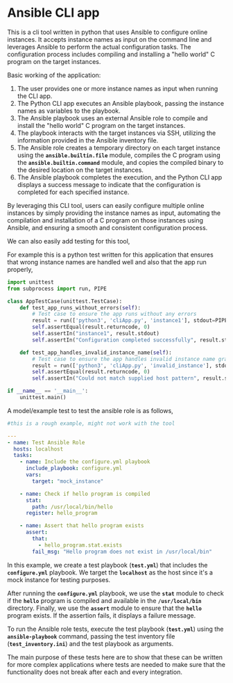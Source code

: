 # Ansible CLI app

This is a cli tool written in python that uses Ansible to configure online instances. It accepts instance names as input on the command line and leverages Ansible to perform the actual configuration tasks. The configuration process includes compiling and installing a "hello world" C program on the target instances.

Basic working of the application:

1. The user provides one or more instance names as input when running the CLI app.
2. The Python CLI app executes an Ansible playbook, passing the instance names as variables to the playbook.
3. The Ansible playbook uses an external Ansible role to compile and install the "hello world" C program on the target instances.
4. The playbook interacts with the target instances via SSH, utilizing the information provided in the Ansible inventory file.
5. The Ansible role creates a temporary directory on each target instance using the **`ansible.builtin.file`** module, compiles the C program using the **`ansible.builtin.command`** module, and copies the compiled binary to the desired location on the target instances.
6. The Ansible playbook completes the execution, and the Python CLI app displays a success message to indicate that the configuration is completed for each specified instance.

By leveraging this CLI tool, users can easily configure multiple online instances by simply providing the instance names as input, automating the compilation and installation of a C program on those instances using Ansible, and ensuring a smooth and consistent configuration process.

We can also easily add testing for this tool,

For example this is a python test written for this application that ensures that wrong instance names are handled well and also that the app run properly,

```python
import unittest
from subprocess import run, PIPE

class AppTestCase(unittest.TestCase):
    def test_app_runs_without_errors(self):
        # Test case to ensure the app runs without any errors
        result = run(['python3', 'cliApp.py', 'instance1'], stdout=PIPE, stderr=PIPE, text=True)
        self.assertEqual(result.returncode, 0)
        self.assertIn("instance1", result.stdout)
        self.assertIn("Configuration completed successfully", result.stdout)

    def test_app_handles_invalid_instance_name(self):
        # Test case to ensure the app handles invalid instance name gracefully
        result = run(['python3', 'cliApp.py', 'invalid_instance'], stdout=PIPE, stderr=PIPE, text=True)
        self.assertEqual(result.returncode, 0)
        self.assertIn("Could not match supplied host pattern", result.stderr)

if __name__ == '__main__':
    unittest.main()
```

A model/example test to test the ansible role is as follows,

```yaml
#this is a rough example, might not work with the tool

---
- name: Test Ansible Role
  hosts: localhost
  tasks:
    - name: Include the configure.yml playbook
      include_playbook: configure.yml
      vars:
        target: "mock_instance"

    - name: Check if hello program is compiled
      stat:
        path: /usr/local/bin/hello
      register: hello_program

    - name: Assert that hello program exists
      assert:
        that:
          - hello_program.stat.exists
        fail_msg: "Hello program does not exist in /usr/local/bin"
```

In this example, we create a test playbook (**`test.yml`**) that includes the **`configure.yml`** playbook. We target the **`localhost`** as the host since it's a mock instance for testing purposes.

After running the **`configure.yml`** playbook, we use the **`stat`** module to check if the **`hello`** program is compiled and available in the **`/usr/local/bin`** directory. Finally, we use the **`assert`** module to ensure that the **`hello`** program exists. If the assertion fails, it displays a failure message.

To run the Ansible role tests, execute the test playbook (**`test.yml`**) using the **`ansible-playbook`** command, passing the test inventory file (**`test_inventory.ini`**) and the test playbook as arguments.

The main purpose of these tests here are to show that these can be written for more complex applications where tests are needed to make sure that the functionality does not break after each and every integration.